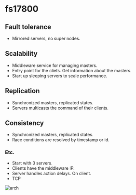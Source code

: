 # fs17800

## Fault tolerance
* Mirrored servers, no super nodes.

## Scalability
* Middleware service for managing masters.
* Entry point for the cliets. Get information about the masters.
* Start up sleeping servers to scale performance.

## Replication
* Synchronized masters, replicated states.
* Servers multicasts the command of their clients.

## Consistency
* Synchronized masters, replicated states.
* Race conditions are resolved by timestamp or id.

### Etc.
* Start with 3 servers.
* Clients have the middleware IP.
* Server handles action delays. On client.
* TCP

![arch](https://i.imgur.com/NWXFBIf.jpg)
